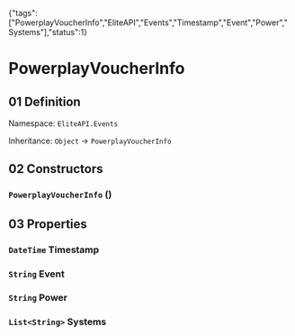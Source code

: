 {"tags":["PowerplayVoucherInfo","EliteAPI","Events","Timestamp","Event","Power","Systems"],"status":1}

# PowerplayVoucherInfo

## 01 Definition

Namespace: `EliteAPI.Events`

Inheritance: `Object` → `PowerplayVoucherInfo`

## 02 Constructors

### `PowerplayVoucherInfo` ()

## 03 Properties

### `DateTime` Timestamp

### `String` Event

### `String` Power

### `List<String>` Systems

